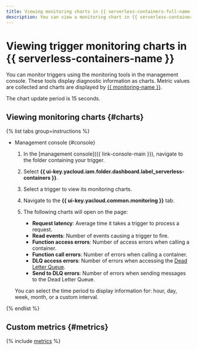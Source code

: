 ```yaml
---
title: Viewing monitoring charts in {{ serverless-containers-full-name }}
description: You can view a monitoring chart in {{ serverless-containers-full-name }} using the management console by selecting {{ serverless-containers-name }} and clicking the trigger of interest.
---
```


# Viewing trigger monitoring charts in {{ serverless-containers-name }}

You can monitor triggers using the monitoring tools in the management console. These tools display diagnostic information as charts. Metric values are collected and charts are displayed by [{{ monitoring-name }}](../../monitoring/).

The chart update period is 15 seconds.

## Viewing monitoring charts {#charts}

{% list tabs group=instructions %}

- Management console {#console}

    1. In the [management console]({{ link-console-main }}), navigate to the folder containing your trigger.

    1. Select **{{ ui-key.yacloud.iam.folder.dashboard.label_serverless-containers }}**.

    1. Select a trigger to view its monitoring charts.

    1. Navigate to the **{{ ui-key.yacloud.common.monitoring }}** tab.

    1. The following charts will open on the page:

        * **Request latency**: Average time it takes a trigger to process a request.
        * **Read events**: Number of events causing a trigger to fire.
        * **Function access errors**: Number of access errors when calling a container.
        * **Function call errors**: Number of errors when calling a container.
        * **DLQ access errors**: Number of errors when accessing the [Dead Letter Queue](../../serverless-containers/concepts/dlq.md).
        * **Send to DLQ errors**: Number of errors when sending messages to the Dead Letter Queue.

    You can select the time period to display information for: hour, day, week, month, or a custom interval.

{% endlist %}

## Custom metrics {#metrics}

{% include [metrics](../../_includes/serverless-containers/metrics.md) %}
